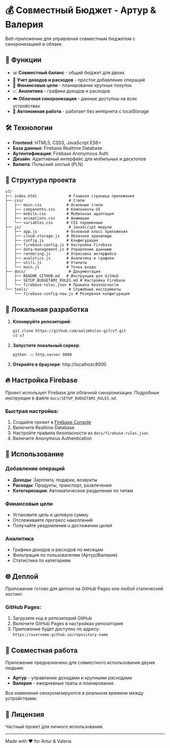 # 💰 Совместный Бюджет - Артур & Валерия

Веб-приложение для управления совместным бюджетом с синхронизацией в облаке.

## 🚀 Функции

- 📊 **Совместный баланс** - общий бюджет для двоих
- 💸 **Учет доходов и расходов** - простое добавление операций
- 🎯 **Финансовые цели** - планирование крупных покупок
- 📈 **Аналитика** - графики доходов и расходов
- ☁️ **Облачная синхронизация** - данные доступны на всех устройствах
- 💾 **Автономная работа** - работает без интернета с localStorage

## 🛠️ Технологии

- **Frontend**: HTML5, CSS3, JavaScript ES6+
- **База данных**: Firebase Realtime Database
- **Аутентификация**: Firebase Anonymous Auth
- **Дизайн**: Адаптивный интерфейс для мобильных и десктопов
- **Валюта**: Польский злотый (PLN)

## 📁 Структура проекта

```
v7/
├── index.html              # Главная страница приложения
├── css/                    # Стили
│   ├── main.css           # Основные стили
│   ├── components.css     # Компоненты UI
│   ├── mobile.css         # Мобильная адаптация
│   ├── animations.css     # Анимации
│   └── variables.css      # CSS переменные
├── js/                     # JavaScript модули
│   ├── app.js             # Основной класс приложения
│   ├── cloud-storage.js   # Облачное хранилище
│   ├── config.js          # Конфигурация
│   ├── firebase-config.js # Настройки Firebase
│   ├── data-management.js # Управление данными
│   ├── rendering.js       # Отрисовка интерфейса
│   ├── analytics.js       # Аналитика и графики
│   ├── utils.js           # Утилиты
│   └── main.js            # Точка входа
├── docs/                   # Документация
│   ├── README_GITHUB.md   # Инструкции для GitHub
│   ├── SETUP_BUDGETAMI_RULES.md # Настройка Firebase
│   └── firebase-rules.json # Правила безопасности
└── tools/                  # Служебные инструменты
    └── firebase-config-new.js # Резервная конфигурация
```

## 🔧 Локальная разработка

1. **Клонируйте репозиторий**:

   ```bash
   git clone https://github.com/aalimhulov-gif/v7.git
   cd v7
   ```

2. **Запустите локальный сервер**:

   ```bash
   python -m http.server 8000
   ```

3. **Откройте в браузере**:
   http://localhost:8000

## 🔥 Настройка Firebase

Проект использует Firebase для облачной синхронизации. Подробные инструкции в файле `docs/SETUP_BUDGETAMI_RULES.md`.

### Быстрая настройка:

1. Создайте проект в [Firebase Console](https://console.firebase.google.com)
2. Включите Realtime Database
3. Настройте правила безопасности из `docs/firebase-rules.json`
4. Включите Anonymous Authentication

## 📱 Использование

### Добавление операций

- **Доходы**: Зарплата, подарки, возвраты
- **Расходы**: Продукты, транспорт, развлечения
- **Категоризация**: Автоматическое разделение по типам

### Финансовые цели

- Установите цель и целевую сумму
- Отслеживайте прогресс накоплений
- Получайте уведомления о достижении целей

### Аналитика

- Графики доходов и расходов по месяцам
- Фильтрация по пользователям (Артур/Валерия)
- Статистика по категориям

## 🌐 Деплой

Приложение готово для деплоя на GitHub Pages или любой статический хостинг.

### GitHub Pages:

1. Загрузите код в репозиторий GitHub
2. Включите GitHub Pages в настройках репозитория
3. Приложение будет доступно по адресу: `https://username.github.io/repository-name`

## 🤝 Совместная работа

Приложение предназначено для совместного использования двумя людьми:

- **Артур** - управление доходами и крупными расходами
- **Валерия** - ежедневные траты и планирование

Все изменения синхронизируются в реальном времени между устройствами.

## 📄 Лицензия

Частный проект для личного использования.

---

Made with ❤️ for Artur & Valeria
